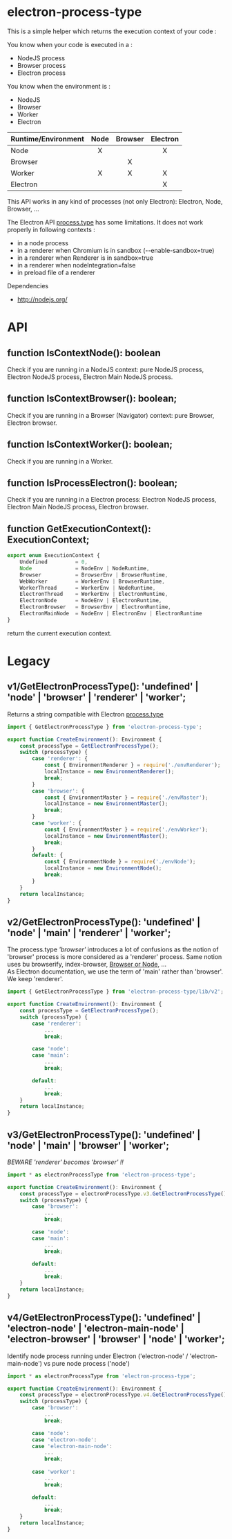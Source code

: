 # electron-process-type
This is a simple helper which returns the execution context of your code :

You know when your code is executed in a :
- NodeJS process
- Browser process
- Electron process

You know when the environment is :
- NodeJS
- Browser
- Worker
- Electron

Runtime/Environment | Node | Browser | Electron
----------- |:----:|:-------:|:--------:|
Node        | X |   | X |
Browser     |   | X |   |
Worker      | X | X | X |
Electron    |   |   | X |


This API works in any kind of processes (not only Electron): Electron, Node, Browser, ...

The Electron API [process.type](https://electronjs.org/docs/api/process#processversionschrome) has some limitations.
It does not work properly in following contexts :
* in a node process
* in a renderer when Chromium is in sandbox (--enable-sandbox=true)
* in a renderer when Renderer is in sandbox=true
* in a renderer when nodeIntegration=false
* in preload file of a renderer


Dependencies
* http://nodejs.org/


# API
## function IsContextNode(): boolean
Check if you are running in a NodeJS context: pure NodeJS process, Electron NodeJS process, Electron Main NodeJS process.

## function IsContextBrowser(): boolean;
Check if you are running in a Browser (Navigator) context: pure Browser, Electron browser.

## function IsContextWorker(): boolean;
Check if you are running in a Worker.

## function IsProcessElectron(): boolean;
Check if you are running in a Electron process: Electron NodeJS process, Electron Main NodeJS process, Electron browser.

## function GetExecutionContext(): ExecutionContext;
```ts
export enum ExecutionContext {
    Undefined         = 0,
    Node              = NodeEnv | NodeRuntime,
    Browser           = BrowserEnv | BrowserRuntime,
    WebWorker         = WorkerEnv | BrowserRuntime,
    WorkerThread      = WorkerEnv | NodeRuntime,
    ElectronThread    = WorkerEnv | ElectronRuntime,
    ElectronNode      = NodeEnv | ElectronRuntime,
    ElectronBrowser   = BrowserEnv | ElectronRuntime,
    ElectronMainNode  = NodeEnv | ElectronEnv | ElectronRuntime
}
```
return the current execution context.


# Legacy
## v1/GetElectronProcessType(): 'undefined' | 'node' | 'browser' | 'renderer' | 'worker';
Returns a string compatible with Electron [process.type](https://electronjs.org/docs/api/process#processversionschrome)

```ts
import { GetElectronProcessType } from 'electron-process-type';

export function CreateEnvironment(): Environment {
    const processType = GetElectronProcessType();
    switch (processType) {
        case 'renderer': {
            const { EnvironmentRenderer } = require('./envRenderer');
            localInstance = new EnvironmentRenderer();
            break;
        }
        case 'browser': {
            const { EnvironmentMaster } = require('./envMaster');
            localInstance = new EnvironmentMaster();
            break;
        }
        case 'worker': {
            const { EnvironmentMaster } = require('./envWorker');
            localInstance = new EnvironmentMaster();
            break;
        }
        default: {
            const { EnvironmentNode } = require('./envNode');
            localInstance = new EnvironmentNode();
            break;
        }
    }
    return localInstance;
}
```

## v2/GetElectronProcessType(): 'undefined' | 'node' | 'main' | 'renderer' | 'worker';
The process.type *'browser'* introduces a lot of confusions as the notion of 'browser' process is more considered as a 'renderer' process. Same notion uses bu browserify, index-browser, [Browser or Node](https://github.com/flexdinesh/browser-or-node), ...  
As Electron documentation, we use the term of 'main' rather than 'browser'. We keep 'renderer'.

```ts
import { GetElectronProcessType } from 'electron-process-type/lib/v2';

export function CreateEnvironment(): Environment {
    const processType = GetElectronProcessType();
    switch (processType) {
        case 'renderer':
            ...
            break;

        case 'node':
        case 'main':
            ...
            break;

        default:
            ...
            break;
    }
    return localInstance;
}
```

## v3/GetElectronProcessType(): 'undefined' | 'node' | 'main' | 'browser' | 'worker';
*BEWARE 'renderer' becomes 'browser' !!*

```ts
import * as electronProcessType from 'electron-process-type';

export function CreateEnvironment(): Environment {
    const processType = electronProcessType.v3.GetElectronProcessType();
    switch (processType) {
        case 'browser':
            ...
            break;

        case 'node':
        case 'main':
            ...
            break;

        default:
            ...
            break;
    }
    return localInstance;
}
```

## v4/GetElectronProcessType(): 'undefined' | 'electron-node' | 'electron-main-node' | 'electron-browser' | 'browser' | 'node' | 'worker';
Identify node process running under Electron ('electron-node' / 'electron-main-node') vs pure node process ('node')
```ts
import * as electronProcessType from 'electron-process-type';

export function CreateEnvironment(): Environment {
    const processType = electronProcessType.v4.GetElectronProcessType();
    switch (processType) {
        case 'browser':
            ...
            break;

        case 'node':
        case 'electron-node':
        case 'electron-main-node':
            ...
            break;
    
        case 'worker':
            ...
            break;

        default:
            ...
            break;
    }
    return localInstance;
}
```

